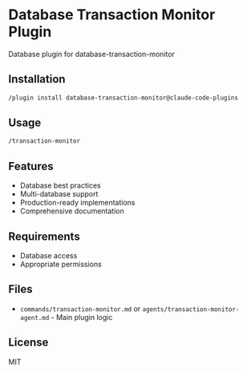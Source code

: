 # Database Transaction Monitor Plugin

Database plugin for database-transaction-monitor

## Installation

```bash
/plugin install database-transaction-monitor@claude-code-plugins
```

## Usage

```bash
/transaction-monitor
```

## Features

- Database best practices
- Multi-database support
- Production-ready implementations
- Comprehensive documentation

## Requirements

- Database access
- Appropriate permissions

## Files

- `commands/transaction-monitor.md` or `agents/transaction-monitor-agent.md` - Main plugin logic

## License

MIT
